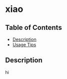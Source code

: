 
# xiao


## Table of Contents
- [Description](#desc)
- [Usage Tips](#usage)



<a name='desc'></a>
## Description

hi


